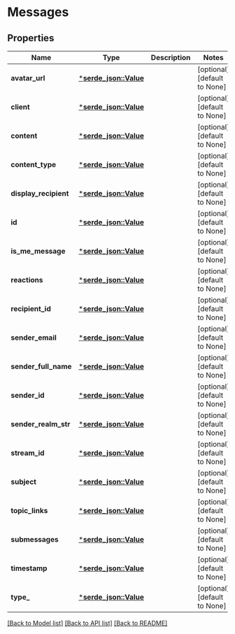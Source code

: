 # Messages

## Properties
Name | Type | Description | Notes
------------ | ------------- | ------------- | -------------
**avatar_url** | [***serde_json::Value**](.md) |  | [optional] [default to None]
**client** | [***serde_json::Value**](.md) |  | [optional] [default to None]
**content** | [***serde_json::Value**](.md) |  | [optional] [default to None]
**content_type** | [***serde_json::Value**](.md) |  | [optional] [default to None]
**display_recipient** | [***serde_json::Value**](.md) |  | [optional] [default to None]
**id** | [***serde_json::Value**](.md) |  | [optional] [default to None]
**is_me_message** | [***serde_json::Value**](.md) |  | [optional] [default to None]
**reactions** | [***serde_json::Value**](.md) |  | [optional] [default to None]
**recipient_id** | [***serde_json::Value**](.md) |  | [optional] [default to None]
**sender_email** | [***serde_json::Value**](.md) |  | [optional] [default to None]
**sender_full_name** | [***serde_json::Value**](.md) |  | [optional] [default to None]
**sender_id** | [***serde_json::Value**](.md) |  | [optional] [default to None]
**sender_realm_str** | [***serde_json::Value**](.md) |  | [optional] [default to None]
**stream_id** | [***serde_json::Value**](.md) |  | [optional] [default to None]
**subject** | [***serde_json::Value**](.md) |  | [optional] [default to None]
**topic_links** | [***serde_json::Value**](.md) |  | [optional] [default to None]
**submessages** | [***serde_json::Value**](.md) |  | [optional] [default to None]
**timestamp** | [***serde_json::Value**](.md) |  | [optional] [default to None]
**type_** | [***serde_json::Value**](.md) |  | [optional] [default to None]

[[Back to Model list]](../README.md#documentation-for-models) [[Back to API list]](../README.md#documentation-for-api-endpoints) [[Back to README]](../README.md)


